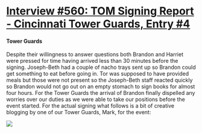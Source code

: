 # [Interview #560: TOM Signing Report - Cincinnati Tower Guards, Entry #4](https://www.theoryland.com/intvmain.php?i=560#4)

#### Tower Guards

Despite their willingness to answer questions both Brandon and Harriet were pressed for time having arrived less than 30 minutes before the signing. Joseph-Beth had a couple of nacho trays sent up so Brandon could get something to eat before going in. Tor was supposed to have provided meals but those were not present so the Joseph-Beth staff reacted quickly so Brandon would not go out on an empty stomach to sign books for almost four hours.
For the Tower Guards the arrival of Brandon finally dispelled any worries over our duties as we were able to take our positions before the event started. For the actual signing what follows is a bit of creative blogging by one of our Tower Guards, Mark, for the event:

![](http://www.dragonmount.com/forums/uploads/1288810748/gallery_15021_43_85536.jpg)


